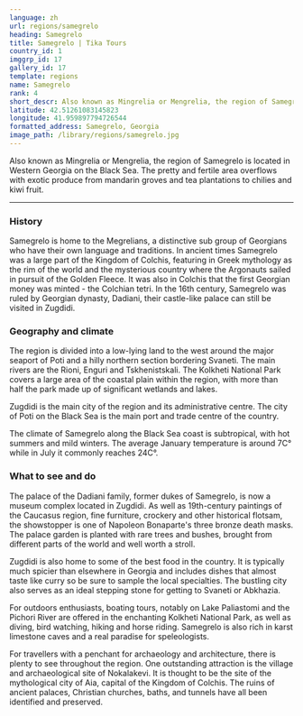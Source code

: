 ```yaml
---
language: zh
url: regions/samegrelo
heading: Samegrelo
title: Samegrelo | Tika Tours
country_id: 1
imggrp_id: 17
gallery_id: 17
template: regions
name: Samegrelo
rank: 4
short_descr: Also known as Mingrelia or Mengrelia, the region of Samegrelo is located in Western Georgia on the Black Sea.
latitude: 42.51261083145823
longitude: 41.959897794726544
formatted_address: Samegrelo, Georgia
image_path: /library/regions/samegrelo.jpg
---
```

<div class="row content-row"><!-- 1211 (1)-->

</div>

<div class="row content-row"><!-- 1212 (2)-->
<div class="col-xs-12"><!-- 1609 -->

Also known as Mingrelia or Mengrelia, the region of Samegrelo is located in Western
Georgia on the Black Sea. The pretty and fertile area overflows with exotic produce
from mandarin groves and tea plantations to chilies and kiwi fruit.

</div>

</div>

<div class="row content-row"><!-- 1213 (3)-->
<div class="col-xs-12"><!-- 1610 -->

* * *

</div>

</div>

<div class="row content-row"><!-- 1214 (4)-->
<div class="col-xs-12 col-sm-6 col-md-6"><!-- 1611 -->

### History


Samegrelo is home to the Megrelians, a distinctive sub group of Georgians who have
their own language and traditions. In ancient times Samegrelo was a large part of
the Kingdom of Colchis, featuring in Greek mythology as the rim of the world and
the mysterious country where the Argonauts sailed in pursuit of the Golden Fleece.
It was also in Colchis that the first Georgian money was minted \- the Colchian
tetri. In the 16th century, Samegrelo was ruled by Georgian dynasty, Dadiani, their
castle\-like palace can still be visited in Zugdidi.

### Geography and climate


The region is divided into a low\-lying land to the west around the major seaport
of Poti and a hilly northern section bordering Svaneti. The main rivers are the
Rioni, Enguri and Tskhenistskali. The Kolkheti National Park covers a large area
of the coastal plain within the region, with more than half the park made up of
significant wetlands and lakes.

Zugdidi is the main city of the region and its administrative centre. The city of
Poti on the Black Sea is the main port and trade centre of the country.

The climate of Samegrelo along the Black Sea coast is subtropical, with hot summers
and mild winters. The average January temperature is around 7C° while in July it
commonly reaches 24C°.

</div>

<div class="col-xs-12 col-sm-6 col-md-6"><!-- 1612 -->

### What to see and do


The palace of the Dadiani family, former dukes of Samegrelo, is now a museum complex
located in Zugdidi. As well as 19th\-century paintings of the Caucasus region, fine
furniture, crockery and other historical flotsam, the showstopper is one of Napoleon
Bonaparte's three bronze death masks. The palace garden is planted with rare trees
and bushes, brought from different parts of the world and well worth a stroll.

Zugdidi is also home to some of the best food in the country. It is typically much
spicier than elsewhere in Georgia and includes dishes that almost taste like curry
so be sure to sample the local specialties. The bustling city also serves as an
ideal stepping stone for getting to Svaneti or Abkhazia.

For outdoors enthusiasts, boating tours, notably on Lake Paliastomi and the Pichori
River are offered in the enchanting Kolkheti National Park, as well as diving, bird
watching, hiking and horse riding. Samegrelo is also rich in karst limestone caves
and a real paradise for speleologists.

For travellers with a penchant for archaeology and architecture, there is plenty
to see throughout the region. One outstanding attraction is the village and archaeological
site of Nokalakevi. It is thought to be the site of the mythological city of Aia,
capital of the Kingdom of Colchis. The ruins of ancient palaces, Christian churches,
baths, and tunnels have all been identified and preserved.

</div>

</div>
